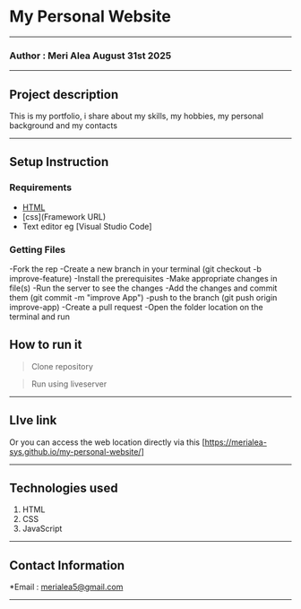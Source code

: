 # My Personal Website
*****
### Author : Meri Alea August 31st 2025
*****
## Project description
This is my portfolio, i share about my skills, my hobbies, my personal background and my contacts
*******

## Setup Instruction
### Requirements
- [HTML](html.com)
- [css](Framework URL)
- Text editor eg [Visual Studio Code]


### Getting Files
-Fork the rep
-Create a new branch in your terminal (git checkout -b improve-feature)
-Install the prerequisites
-Make appropriate changes in file(s)
-Run the server to see the changes
-Add the changes and commit them (git commit -m "improve App")
-push to the branch (git push origin improve-app)
-Create a pull request
-Open the folder location on the terminal and run

## How to run it
> Clone repository

> Run using liveserver
****
## LIve link
Or you can access the web location directly via this [https://merialea-sys.github.io/my-personal-website/]
****
## Technologies used
1. HTML
2. CSS
3. JavaScript
*****
## Contact Information
*Email : merialea5@gmail.com
****





